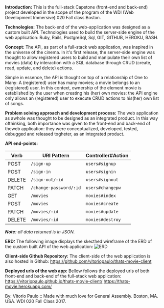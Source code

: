 **Introduction:**
This is the full-stack Capstone (front-end and back-end) project developed in
the scope of the program of the WDI (Web Development Immersive) 020 Fall
class Boston.

**Technologies:**
The back-end of the web-application was designed as a custom built API.
Technologies used to build the server-side engine of the web application:
Ruby, Rails, PostgreSql, Sql, GIT, GITHUB, HEROKU, BASH.

**Concept:**
The API, as part of a full-stack web application, was inspired in
the universe of the cinema. In it's first release, the server-side engine was
thought to allow registered users to build and manipulate their own list of
movies (data) by interaction with a SQL database through CRUD (create, read,
update, and delete) actions.

Simple in essence, the API is thought on top of a relationship of One to Many:
A (registered) user has many movies; a movie belongs to an (registered) user.
In this context, ownership of the element movie is established by the user when
creating his (her) own movies: the API engine only allows an (registered) user
to execute CRUD actions to his(her) own list of songs.

**Problem solving approach and development process:** 
The web application as awhole was thought to be designed as an integrated product. 
In this way ofthinking, both importance was given to the front-end and back-end of 
theweb application: they were conceptualized, developed, tested, debugged and
released togheter, as an integrated product.

**API end-points:**

| Verb | URI Pattern | Controller#Action |
| ---- | ----------- | ----------------- |
| POST   | `/sign-up`  | `users#signup` |
| POST   | `/sign-in`  | `users#signin` |
| DELETE | `/sign-out/:id` | `users#signout`  |
| PATCH   | `/change-password/:id`  | `users#changepw` |
| GET   | `/movies`  | `movies#index` |
| POST   | `/movies`  | `movies#create`  |
| PATCH   | `/movies/:id`  | `movies#update` |
| DELETE   | `/movies/:id`  | `movies#destroy` |

***Note:*** *all data returned is in JSON.*

**ERD:**
The following image displays the skecthed wireframe of the ERD of the custom built
API of the web application:
![ERD](https://78.media.tumblr.com/8705bde8be267488811b7a6a34a624f3/tumblr_oz0886uGuN1wvd0d5o1_1280.jpg)

**Client-side Github Repository:**
The client-side of the web application is also hosted in Github:
https://github.com/vitoriopaulo/thats-movie-client

**Deployed urls of the web app:**
Bellow follows the deployed urls of both front-end and back-end of the
full-stack web application:
https://vitoriopaulo.github.io/thats-movie-client/
https://thats-movie.herokuapp.com/

By: Vitorio Paulo :: Made with much love for General Assembly.
Boston, MA. USA. WDI 020 Fall Class 2017.
